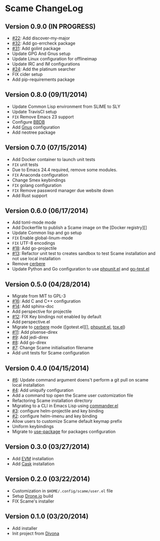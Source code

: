 # Scame ChangeLog

## Version 0.9.0 (IN PROGRESS)

- [#22][]: Add discover-my-major
- [#32][]: Add go-errcheck package
- [#31][]: Add golint package
- Update GPG And Gnus setup
- Update Linux configuration for offlineimap
- Update IRC and IM configurations
- [#24][]: Add the platinum searcher
- FIX cider setup
- Add pip-requirements package

## Version 0.8.0 (09/11/2014)

- Update Common Lisp environment from SLIME to SLY
- Update TravisCI setup
- `FIX` Remove Emacs 23 support
- Configure [BBDB][]
- Add [Gnus][] configuration
- Add neotree package

## Version 0.7.0 (07/15/2014)

- Add Docker container to launch unit tests
- ``FIX`` unit tests
- Due to Emacs 24.4 required, remove some modules.
- ``FIX`` Anaconda configuration
- Change Smex keybindings
- ``FIX`` golang configuration
- ``FIX`` Remove password manager due website down
- Add Rust support

## Version 0.6.0 (06/17/2014)

- Add toml-mode mode
- Add Dockerfile to publish a Scame image on the [Docker registry][]
- Update Common lisp and go setup
- `FIX` Enable global-linum-mode
- `FIX` UTF-8 encodings
- [#18][]: Add go-projectile
- [#13][]: Refactor unit test to creates sandbox to test Scame installation and not use local installation
- Remove [cerbere][]
- Update Python and Go configuration to use [phpunit.el][] and [go-test.el][]

## Version 0.5.0 (04/28/2014)

- Migrate from MIT to GPL-3
- [#16][]: Add C and C++ configuration
- [#14][]: Add sphinx-doc
- Add perspective for projectile
- [#12][]: FIX Key bindings not enabled by default
- Add perspective.el
- Migrate to [cerbere][] mode ([gotest.el][], [phpunit.el][], [tox.el][])
- [#11][]: Add plsense-direx
- [#9][]: Add jedi-direx
- [#8][]: Add go-direx
- [#7][]: Change Scame initialisation filename
- Add unit tests for Scame configuration

## Version 0.4.0 (04/15/2014)

- [#6][]: Update command argument doens't perform a git pull on scame local installation
- [#4][]: Add uniquify configuration
- Add a command top open the Scame user customization file
- Refactoring Scame installation directory
- Migrating to a CLI in Emacs Lisp using [commander.el][]
- [#3][]: configure helm-projectile and key binding
- [#2][]: configure helm-imenu and key binding
- Allow users to customize Scame default keymap prefix
- Uniform keybindings
- Migrate to [use-package][] for packages configuration

## Version 0.3.0 (03/27/2014)

- Add [EVM][] installation
- Add [Cask][] installation

## Version 0.2.0 (03/22/2014)

- Customization in ``$HOME/.config/scame/user.el`` file
- Setup [Drone.io](https://drone.io) build
- FIX Scame's installer

## Version 0.1.0 (03/20/2014)

- Add installer
- Init project from [Divona][]


[use-package]: https://github.com/jwiegley/use-package
[commander.el]: https://github.com/rejeep/commander.el

[go-test.el]: https://github.com/nlamirault/gotest.el
[phpunit.el]: https://github.com/nlamirault/phpunit.el
[tox.el]: https://github.com/chmouel/tox.el
[cerbere]: https://github.com/nlamirault/cerbere
[divona]: https://github.com/nlamirault/divona
[Cask]: https://github.com/cask/cask
[EVM]: https://github.com/rejeep/evm
[Gnus]: http://www.gnus.org/
[BBDB]: https://github.com/emacsmirror/bbdb

[#32]: https://github.com/nlamirault/scame/issues/32
[#31]: https://github.com/nlamirault/scame/issues/31
[#24]: https://github.com/nlamirault/scame/issues/24
[#22]: https://github.com/nlamirault/scame/issues/22
[#18]: https://github.com/nlamirault/scame/issues/18
[#16]: https://github.com/nlamirault/scame/issues/16
[#14]: https://github.com/nlamirault/scame/issues/14
[#13]: https://github.com/nlamirault/scame/issues/13
[#12]: https://github.com/nlamirault/scame/issues/12
[#11]: https://github.com/nlamirault/scame/issues/11
[#9]: https://github.com/nlamirault/scame/issues/9
[#8]: https://github.com/nlamirault/scame/issues/8
[#7]: https://github.com/nlamirault/scame/issues/7
[#6]: https://github.com/nlamirault/scame/issues/6
[#4]: https://github.com/nlamirault/scame/issues/4
[#3]: https://github.com/nlamirault/scame/issues/3
[#2]: https://github.com/nlamirault/scame/issues/2
